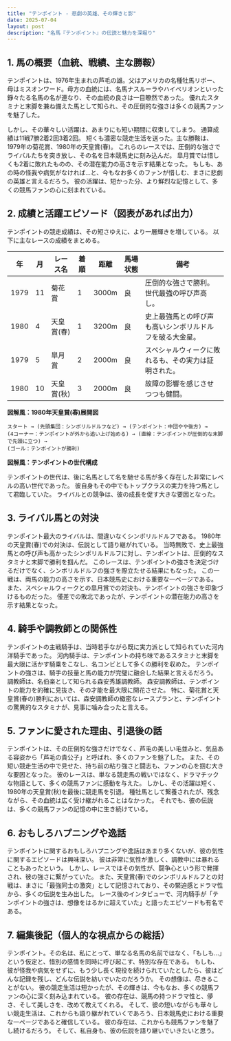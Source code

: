 ```yaml
---
title: "テンポイント - 悲劇の英雄、その輝きと影"
date: 2025-07-04
layout: post
description: "名馬『テンポイント』の伝説と魅力を深堀り"
---
```


## 1. 馬の概要（血統、戦績、主な勝鞍）

テンポイントは、1976年生まれの芦毛の雄。父はアメリカの名種牡馬リボー、母はミスオンワード。母方の血統には、名馬ナスルーラやハイペリオンといった錚々たる名馬の名が連なり、その血統の良さは一目瞭然であった。  優れたスタミナと末脚を兼ね備えた馬として知られ、その圧倒的な強さは多くの競馬ファンを魅了した。

しかし、その華々しい活躍は、あまりにも短い期間に収束してしまう。  通算成績は11戦7勝2着2回3着2回。  短くも濃密な競走生活を送った。主な勝鞍は、1979年の菊花賞、1980年の天皇賞(春)。  これらのレースでは、圧倒的な強さでライバルたちを突き放し、その名を日本競馬史に刻み込んだ。  皐月賞では惜しくも2着に敗れたものの、その潜在能力の高さを示す結果となった。  もしも、あの時の怪我や病気がなければ…と、今もなお多くのファンが惜しむ、まさに悲劇の英雄と言えるだろう。  彼の活躍は、短かった分、より鮮烈な記憶として、多くの競馬ファンの心に刻まれている。


## 2. 成績と活躍エピソード（図表があれば出力）

テンポイントの競走成績は、その短さゆえに、より一層輝きを増している。  以下に主なレースの成績をまとめる。

| 年 | 月 | レース名          | 着順 | 距離 | 馬場状態 | 備考                                  |
|---|----|-----------------|-----|-----|---------|---------------------------------------|
| 1979 | 11 | 菊花賞            | 1   | 3000m| 良      | 圧倒的な強さで勝利。世代最強の呼び声高し。 |
| 1980 | 4 | 天皇賞(春)        | 1   | 3200m| 良      | 史上最強馬との呼び声も高いシンボリルドルフを破る大金星。 |
| 1979 | 5 | 皐月賞            | 2   | 2000m| 良      | スペシャルウィークに敗れるも、その実力は証明された。 |
| 1980 | 10 | 天皇賞(秋)        | 3   | 2000m| 良      | 故障の影響を感じさせつつも健闘。                      |


**図解風：1980年天皇賞(春)展開図**

```
スタート → (先頭集団：シンボリルドルフなど) → (テンポイント：中団やや後方) → 
(4コーナー：テンポイントが外から追い上げ始める) → (直線：テンポイントが圧倒的な末脚で先頭に立つ) → 
(ゴール：テンポイントが勝利)
```

**図解風：テンポイントの世代構成**

テンポイントの世代は、後に名馬として名を馳せる馬が多く存在した非常にレベルの高い世代であった。  彼自身もその中でもトップクラスの実力を持つ馬として君臨していた。  ライバルとの競争は、彼の成長を促す大きな要因となった。


## 3. ライバル馬との対決

テンポイント最大のライバルは、間違いなくシンボリルドルフである。  1980年の天皇賞(春)での対決は、伝説として語り継がれている。  当時無敗で、史上最強馬との呼び声も高かったシンボリルドルフに対し、テンポイントは、圧倒的なスタミナと末脚で勝利を掴んだ。  このレースは、テンポイントの強さを決定づけるだけでなく、シンボリルドルフの強さを際立たせる結果にもなった。  この一戦は、両馬の能力の高さを示す、日本競馬史における重要な一ページである。  また、スペシャルウィークとの皐月賞での対決も、テンポイントの強さを印象づけるものだった。  僅差での敗北であったが、テンポイントの潜在能力の高さを示す結果となった。


## 4. 騎手や調教師との関係性

テンポイントの主戦騎手は、当時若手ながら既に実力派として知られていた河内洋騎手であった。  河内騎手は、テンポイントの持ち味であるスタミナと末脚を最大限に活かす騎乗をこなし、名コンビとして多くの勝利を収めた。  テンポイントの強さは、騎手の技量と馬の能力が完璧に融合した結果と言えるだろう。  調教師は、名伯楽として知られる森安秀雄調教師。  森安調教師は、テンポイントの能力を的確に見抜き、その才能を最大限に開花させた。  特に、菊花賞と天皇賞(春の)勝利においては、森安調教師の緻密なレースプランと、テンポイントの驚異的なスタミナが、見事に噛み合ったと言える。


## 5. ファンに愛された理由、引退後の話

テンポイントは、その圧倒的な強さだけでなく、芦毛の美しい毛並みと、気品ある容姿から「芦毛の貴公子」と呼ばれ、多くのファンを魅了した。  また、その短い競走生活の中で見せた、持ち前の粘り強さと闘志も、ファンの心を掴む大きな要因となった。  彼のレースは、単なる競走馬の戦いではなく、ドラマチックな物語として、多くの競馬ファンに感動を与えた。  しかし、その活躍は短く、1980年の天皇賞(秋)を最後に競走馬を引退。  種牡馬として繋養されたが、残念ながら、その血統は広く受け継がれることはなかった。  それでも、彼の伝説は、多くの競馬ファンの記憶の中に生き続けている。


## 6. おもしろハプニングや逸話

テンポイントに関するおもしろハプニングや逸話はあまり多くないが、彼の気性に関するエピソードは興味深い。  彼は非常に気性が激しく、調教中には暴れることもあったという。  しかし、レースではその気性が、闘争心という形で発揮され、彼の強さに繋がっていた。  また、天皇賞(春)でのシンボリルドルフとの対戦は、まさに「最強同士の激突」として記憶されており、その緊迫感とドラマ性から、多くの伝説を生み出した。  レース後のインタビューで、河内騎手が「テンポイントの強さは、想像をはるかに超えていた」と語ったエピソードも有名である。


## 7. 編集後記（個人的な視点からの総括）

テンポイント。その名は、私にとって、単なる名馬の名前ではなく、「もしも…」という仮定と、惜別の感情を同時に呼び起こす、特別な存在である。  もしも、彼が怪我や病気をせずに、もう少し長く現役を続けられていたとしたら、彼はどんな記録を残し、どんな伝説を紡いでいたのだろうか。  その想像は、尽きることがない。  彼の競走生活は短かったが、その輝きは、今もなお、多くの競馬ファンの心に深く刻み込まれている。  彼の存在は、競馬の持つドラマ性と、儚さ、そして美しさを、改めて教えてくれる。  そして、彼の短いながらも華々しい競走生活は、これからも語り継がれていくであろう、日本競馬史における重要な一ページであると確信している。  彼の存在は、これからも競馬ファンを魅了し続けるだろう。  そして、私自身も、彼の伝説を語り継いでいきたいと思う。
